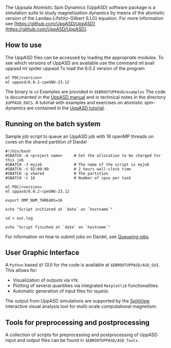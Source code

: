 The Uppsala Atomistic Spin Dynamics (UppASD) software package is a simulation suite to study magnetization dynamics by means of the atomistic version of the Landau-Lifshitz-Gilbert (LLG) equation. For more information see [https://github.com/UppASD/UppASD](https://github.com/UppASD/UppASD).

## How to use

The UppASD files can be accessed by loading the appropriate modules. To see which versions of UppASD are available use the command
ml avail uppasd
ml spider uppasd
To load the 6.0.2 version of the program
```
ml PDC/<version>
ml uppasd/6.0.2-cpeGNU-23.12
```
The binary is ``sd``
Examples are provided in ``$EBROOTUPPASD/examples``
The code is documented in the [UppASD manual](https://uppasd.github.io/UppASD-manual) and in technical notes in the directory ``$UPPASD_DOCS``.
A tutorial with examples and exercises on atomistic spin-dynamics are contained in the [UppASD tutorial](https://uppasd.github.io/UppASD-tutorial).

## Running on the batch system
Sample job script to queue an UppASD job with 16 openMP threads on cores on the shared partition of Dardel

```
#!/bin/bash
#SBATCH -A <project name>     # Set the allocation to be charged for this job
#SBATCH -J myjob              # The name of the script is myjob
#SBATCH -t 02:00:00           # 2 hours wall-clock time
#SBATCH -p shared             # The partition
#SBATCH -c 16                 # Number of cpus per task

ml PDC/<version>
ml uppasd/6.0.2-cpeGNU-23.12

export OMP_NUM_THREADS=16

echo "Script initiated at `date` on `hostname`"

sd > out.log

echo "Script finished at `date` on `hostname`"
```

For information on how to submit jobs on Dardel, see [Queueing jobs](https://www.pdc.kth.se/support/documents/run_jobs/queueing_jobs.html).

## User Graphic Interface
A `Python` based `QT` GUI for the code is available at ``$EBROOTUPPASD/ASD_GUI``.
This allows for:
- Visualization of outputs via `VTK`.
- Plotting of several quantities via integrated `Matplotlib` functionalities.
- Automatic generation of input files for `UppASD`.

The output from UppASD simulations are supported by the [SpinView](https://mxjk851.github.io/SpinView/) interactive visual analysis tool for multi-scale computational magnetism.

## Tools for preprocessing and postprocessing
A collection of scripts for preprocessing and postprocessing of UppASD input and output files can be found in ``$EBROOTUPPASD/ASD_Tools``.
